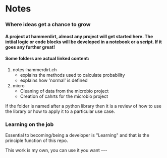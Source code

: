 # Notes
### Where ideas get a chance to grow
#### A project at hammerdirt, almost any project will get started here. The intiial logic or code blocks will be developed in a notebook or a script. If it goes any further great!

#### Some folders are actual linked content:

1. notes-hammerdirt.ch
   - explains the methods used to calculate probability
   - explains how 'normal' is defined
2. micro
   - Cleaning of data from the microbio project
   - Creation of cahrts for the microbio project

If the folder is named after a python library then it is a review of how to use the library or how to apply it to a particular use case.

### Learning on the job 

Essential to becoming/being a developer is "Learning" and that is the principle function of this repo.

This work is my own, you can use it you want ---
